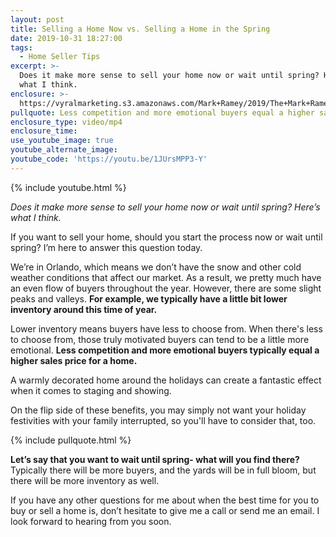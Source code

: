 ```yaml
---
layout: post
title: Selling a Home Now vs. Selling a Home in the Spring
date: 2019-10-31 18:27:00
tags:
  - Home Seller Tips
excerpt: >-
  Does it make more sense to sell your home now or wait until spring? Here’s
  what I think.
enclosure: >-
  https://vyralmarketing.s3.amazonaws.com/Mark+Ramey/2019/The+Mark+Ramey+Group-+%5B6-23%5D+Sell+Now+or+Wait+Till+Spring_.mp4
pullquote: Less competition and more emotional buyers equal a higher sales price.
enclosure_type: video/mp4
enclosure_time:
use_youtube_image: true
youtube_alternate_image:
youtube_code: 'https://youtu.be/1JUrsMPP3-Y'
---
```


{% include youtube.html %}

*Does it make more sense to sell your home now or wait until spring? Here’s what I think.*

If you want to sell your home, should you start the process now or wait until spring? I’m here to answer this question today.

We’re in Orlando, which means we don’t have the snow and other cold weather conditions that affect our market. As a result, we pretty much have an even flow of buyers throughout the year. However, there are some slight peaks and valleys. **For example, we typically have a little bit lower inventory around this time of year.**&nbsp;

Lower inventory means buyers have less to choose from. When there's less to choose from, those truly motivated buyers can tend to be a little more emotional. **Less competition and more emotional buyers typically equal a higher sales price for a home.**

A warmly decorated home around the holidays can create a fantastic effect when it comes to staging and showing.&nbsp;

On the flip side of these benefits, you may simply not want your holiday festivities with your family interrupted, so you'll have to consider that, too.

{% include pullquote.html %}

**Let’s say that you want to wait until spring- what will you find there?** Typically there will be more buyers, and the yards will be in full bloom, but there will be more inventory as well.

If you have any other questions for me about when the best time for you to buy or sell a home is, don’t hesitate to give me a call or send me an email. I look forward to hearing from you soon.